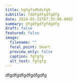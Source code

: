 ```yaml
---
title: hghgfsdhdsfgh
subtitle: fddfgdfgdfgdfg
date: 2024-05-31T07:35:00.000Z
summary: dfgdfgdfgfdgdfg
draft: false
featured: false
image:
  filename: ""
  focal_point: Smart
  preview_only: false
  caption: fgfgfg
  alt_text: fgfgfg
---
```

dfgdfgdfgdfgdfgdfg
